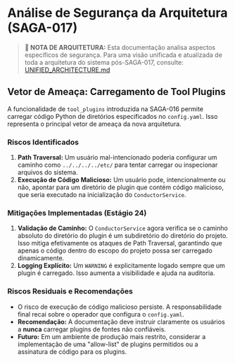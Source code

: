 # Análise de Segurança da Arquitetura (SAGA-017)

> **📌 NOTA DE ARQUITETURA:** Esta documentação analisa aspectos específicos de segurança. Para uma visão unificada e atualizada de toda a arquitetura do sistema pós-SAGA-017, consulte: [UNIFIED_ARCHITECTURE.md](./UNIFIED_ARCHITECTURE.md)

## Vetor de Ameaça: Carregamento de Tool Plugins

A funcionalidade de `tool_plugins` introduzida na SAGA-016 permite carregar código Python de diretórios especificados no `config.yaml`. Isso representa o principal vetor de ameaça da nova arquitetura.

### Riscos Identificados

1.  **Path Traversal:** Um usuário mal-intencionado poderia configurar um caminho como `../../../../etc/` para tentar carregar ou inspecionar arquivos do sistema.
2.  **Execução de Código Malicioso:** Um usuário pode, intencionalmente ou não, apontar para um diretório de plugin que contém código malicioso, que seria executado na inicialização do `ConductorService`.

### Mitigações Implementadas (Estágio 24)

1.  **Validação de Caminho:** O `ConductorService` agora verifica se o caminho absoluto do diretório do plugin é um subdiretório do diretório do projeto. Isso mitiga efetivamente os ataques de Path Traversal, garantindo que apenas o código dentro do escopo do projeto possa ser carregado dinamicamente.
2.  **Logging Explícito:** Um `WARNING` é explicitamente logado sempre que um plugin é carregado. Isso aumenta a visibilidade e ajuda na auditoria.

### Riscos Residuais e Recomendações

-   O risco de execução de código malicioso persiste. A responsabilidade final recai sobre o operador que configura o `config.yaml`.
-   **Recomendação:** A documentação deve instruir claramente os usuários a **nunca** carregar plugins de fontes não confiáveis.
-   **Futuro:** Em um ambiente de produção mais restrito, considerar a implementação de uma "allow-list" de plugins permitidos ou a assinatura de código para os plugins.